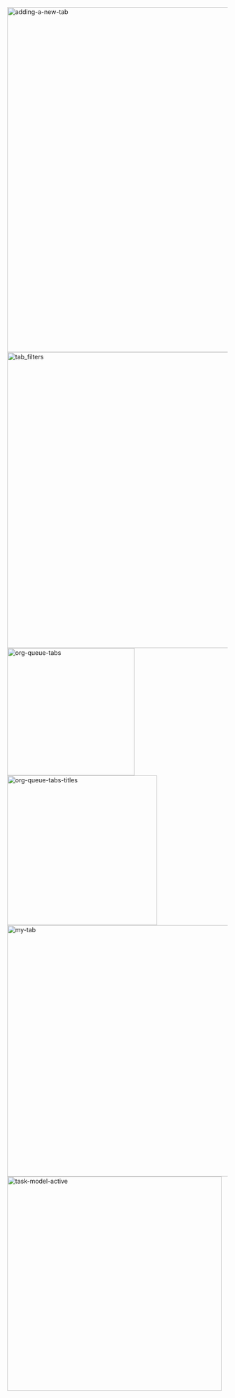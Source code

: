 <img width="788" alt="adding-a-new-tab" src="https://user-images.githubusercontent.com/99351305/156223785-fbb04b5b-c31d-4f70-b987-db7918210ead.PNG">
<img width="676" alt="tab_filters" src="https://user-images.githubusercontent.com/99351305/156223788-3948c924-333d-4184-8ee6-5936de6c0fd6.PNG">
<img width="291" alt="org-queue-tabs" src="https://user-images.githubusercontent.com/99351305/156225900-0825f3cd-c4df-4b31-91be-abd9c9dd1bc5.PNG">
<img width="342" alt="org-queue-tabs-titles" src="https://user-images.githubusercontent.com/99351305/156225901-4a1e4a2e-715c-4873-a062-3935d2b118ff.PNG">
<img width="574" alt="my-tab" src="https://user-images.githubusercontent.com/99351305/156226169-3da8f325-5f5b-4165-b8e0-4db16cc159ec.PNG">
<img width="490" alt="task-model-active" src="https://user-images.githubusercontent.com/99351305/156227349-2a307d0b-c85c-4dd0-ac62-056799613f0f.PNG">
